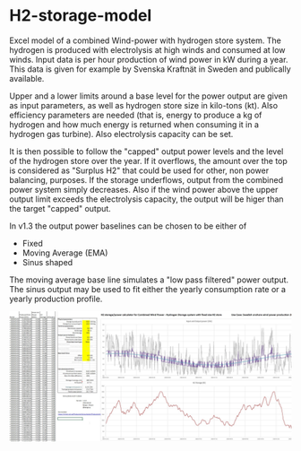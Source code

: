 # H2-storage-model
Excel model of a combined Wind-power with hydrogen store system. The hydrogen is produced with electrolysis at high winds and consumed at low winds. Input data is per hour production of wind power in kW during a year. This data is given for example by Svenska Kraftnät in Sweden and publically available.

Upper and a lower limits around a base level for the power output are given as input parameters, as well as hydrogen store size in kilo-tons (kt). Also efficiency parameters are needed (that is, energy to produce a kg of hydrogen and how much energy is returned when consuming it in a hydrogen gas turbine). Also electrolysis capacity can be set.

It is then possible to follow the "capped" output power levels and the level of the hydrogen store over the year. If it overflows, the amount over the top is considered as "Surplus H2" that could be used for other, non power balancing, purposes. If the storage underflows, output from the combined power system simply decreases. Also if the wind power above the upper output limit exceeds the electrolysis capacity, the output will be higer than the target "capped" output.

In v1.3 the output power baselines can be chosen to be either of
- Fixed
- Moving Average (EMA)
- Sinus shaped

The moving average base line simulates a "low pass filtered" power output. The sinus output may be used to fit either the yearly consumption rate or a yearly production profile.  

![screenshot](https://github.com/beow/H2-storage-model/blob/main/WindH2model.jpg)

